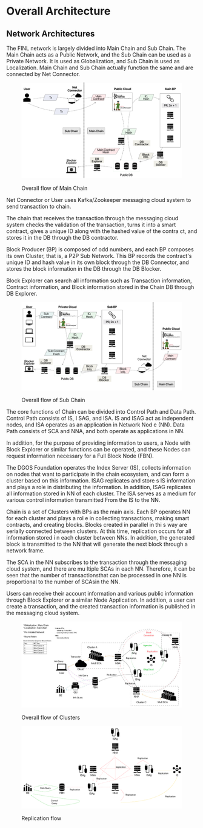 # Overall Architecture

## Network Architectures

The FINL network is largely divided into Main Chain and Sub Chain. The Main Chain acts as a Public Network, and the Sub Chain can be used as a Private Network. It is used as Globalization, and Sub Chain is used as Localization. Main Chain and Sub Chain actually function the same and are connected by Net Connector.

<figure><img src="../../.gitbook/assets/image (4) (4).png" alt=""><figcaption><p>Overall flow of Main Chain</p></figcaption></figure>

Net Connector or User uses Kafka/Zookeeper messaging cloud system to send transaction to chain.&#x20;

The chain that receives the transaction through the messaging cloud system checks the validation of the transaction, turns it into a smart contract, gives a unique ID along with the hashed value of the contra ct, and stores it in the DB through the DB contractor.

Block Producer (BP) is composed of odd numbers, and each BP composes its own Cluster, that is, a P2P Sub Network. This BP records the contract's unique ID and hash value in its own block through the DB Connector, and stores the block information in the DB through the DB Blocker.

Block Explorer can search all information such as Transaction information, Contract information, and Block information stored in the Chain DB through DB Explorer.

<figure><img src="../../.gitbook/assets/image (2) (1).png" alt=""><figcaption><p>Overall flow of Sub Chain</p></figcaption></figure>

The core functions of Chain can be divided into Control Path and Data Path. Control Path consists of IS, I SAG, and ISA. IS and ISAG act as independent nodes, and ISA operates as an application in Network Nod e (NN). Data Path consists of SCA and NNA, and both operate as applications in NN.&#x20;

In addition, for the purpose of providing information to users, a Node with Block Explorer or similar functions can be operated, and these Nodes can request information necessary for a Full Block Node (FBN).

The DGOS Foundation operates the Index Server (IS), collects information on nodes that want to participate in the chain ecosystem, and can form a cluster based on this information. ISAG replicates and store s IS information and plays a role in distributing the information. In addition, ISAG replicates all information stored in NN of each cluster. The ISA serves as a medium for various control information transmitted From the IS to the NN.

Chain is a set of Clusters with BPs as the main axis. Each BP operates NN for each cluster and plays a rol e in collecting transactions, making smart contracts, and creating blocks. Blocks created in parallel in thi s way are serially connected between clusters. At this time, replication occurs for all information stored i n each cluster between NNs. In addition, the generated block is transmitted to the NN that will generate the next block through a network frame.

The SCA in the NN subscribes to the transaction through the messaging cloud system, and there are mu ltiple SCAs in each NN. Therefore, it can be seen that the number of transactionsthat can be processed in one NN is proportional to the number of SCAsin the NN.

Users can receive their account information and various public information through Block Explorer or a similar Node Application. In addition, a user can create a transaction, and the created transaction information is published in the messaging cloud system.

<figure><img src="../../.gitbook/assets/image (1) (1) (3).png" alt=""><figcaption><p>Overall flow of Clusters</p></figcaption></figure>

<figure><img src="../../.gitbook/assets/image (11).png" alt=""><figcaption><p>Replication flow</p></figcaption></figure>

